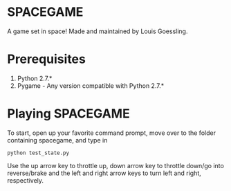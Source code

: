 SPACEGAME
======================================

A game set in space! Made and maintained by Louis Goessling.

Prerequisites
==
1. Python 2.7.*
2. Pygame - Any version compatible with Python 2.7.*


Playing SPACEGAME
==

To start, open up your favorite command prompt, move over to the folder containing spacegame, and type in

`python test_state.py`

Use the up arrow key to throttle up, down arrow key to throttle down/go into reverse/brake and the left and right arrow keys to turn left and right, respectively.
